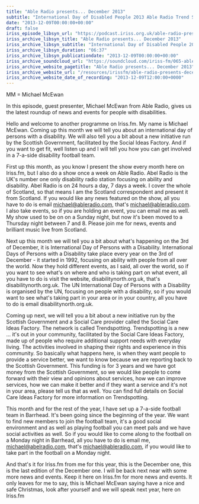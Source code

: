 ```yaml
---
title: "Able Radio presents... December 2013"
subtitle: "International Day of Disabled People 2013 Able Radio Trend Spotting / Social Care Ideas Factory"
date: "2013-12-09T00:00:00+00:00"
draft: false
iriss_episode_libsyn_url: "https://podcast.iriss.org.uk/able-radio-presents-december-2013-1"
iriss_archive_libsyn_title: "Able Radio presents... December 2013"
iriss_archive_libsyn_subtitle: "International Day of Disabled People 2013 Able Radio Trend Spotting / Social Care Ideas Factory"
iriss_archive_libsyn_duration: "06:37"
iriss_archive_libsyn_publicationdate: "2013-12-09T00:00:00+00:00"
iriss_archive_soundcloud_url: "https://soundcloud.com/iriss-fm/065-able-radio-presents"
iriss_archive_website_pagetitle: "Able Radio presents... December 2013"
iriss_archive_website_url: "/resources/irissfm/able-radio-presents-december-2013"
iriss_archive_website_date_of_recording: "2013-12-09T12:00:00+0000"
---
```

MM = Michael McEwan

In this episode, guest presenter, Michael McEwan from Able Radio, gives us the latest roundup of news and events for people with disabilities.

Hello and welcome to another programme on Iriss.fm. My name is Michael McEwan. Coming up this month we will tell you about an international day of persons with a disability. We will also tell you a bit about a new initiative run by the Scottish Government, facilitated by the Social Ideas Factory. And if you want to get fit, well listen up and I will tell you how you can get involved in a 7-a-side disability football team.

First up this month, as you know I present the show every month here on Iriss.fm, but I also do a show once a week on Able Radio. Abel Radio is the UK's number one only disability radio station focusing on ability and disability. Abel Radio is on 24 hours a day, 7 days a week. I cover the whole of Scotland, so that means I am the Scotland correspondent and present it from Scotland. If you would like any news featured on the show, all you have to do is email michael@ableradio.com, that's michael@ableradio.com. I also take events, so if you are holding an event, you can email me as well. My show used to be on on a Sunday night, but now it's been moved to a Thursday night between 7 and 8. Please join me for news, events and brilliant music live from Scotland.

Next up this month we will tell you a bit about what's happening on the 3rd of December, it is International Day of Persons with a Disability. International Days of Persons with a Disability take place every year on the 3rd of December - it started in 1992, focusing on ability with people from all over the world. Now they hold different events, as I said, all over the world, so if you want to see what's on where and who is taking part on what event, all you have to do is visit the website, disabilitynorth.org.uk, that's disabilitynorth.org.uk. The UN International Day of Persons with a Disability is organised by the UN, focusing on people with a disability, so if you would want to see what's taking part in your area or in your country, all you have to do is email disabilitynorth.org.uk.

Coming up next, we will tell you a bit about a new initiative run by the Scottish Government and a Social Care provider called the Social Care Ideas Factory. The network is called Trendspotting. Trendspotting is a new ... it's out in your community, facilitated by the Social Care Ideas Factory, made up of people who require additional support needs with everyday living. The activities involved in shaping their rights and experience in this community. So basically what happens here, is when they want people to provide a service better, we want to know because we are reporting back to the Scottish Government. This funding is for 3 years and we have got money from the Scottish Government, so we would like people to come forward with their view and opinions about services, how we can improve services, how we can make it better and if they want a service and it's not in your area, please tell us that as well. You can find full details on Social Care Ideas Factory for more information on Trendspotting.

This month and for the rest of the year, I have set up a 7-a-side football team in Barrhead. It's been going since the beginning of the year. We want to find new members to join the football team, it's a good social environment and as well as playing football you can meet pals and we have social activities as well. So if you would like to come along to the football on a Monday night in Barrhead, all you have to do is email me, michael@abelradio.com, that's michael@ableradio.com, if you would like to take part in the football on a Monday night.

And that's it for Iriss.fm from me for this year, this is the December one, this is the last edition of the December one. I will be back next near with some more news and events. Keep it here on Iriss.fm for more news and events. It only leaves for me to say, this is Michael McEwan saying have a nice and safe Christmas, look after yourself and we will speak next year, here on Iriss.fm